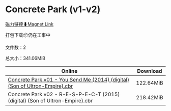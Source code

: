 # Concrete Park (v1-v2)

[磁力链接⬇Magnet Link](magnet:?xt=urn:btih:e6f826e3e52d8d8a83bf498283bd94993e7c81bd&dn=Concrete%20Park%20%28v1-v2%29)

打包下载📦仍在工事中

文件数：2

总大小：341.06MiB

Online | Download
--- | ---
[Concrete Park v01 - You Send Me (2014) (digital) (Son of Ultron-Empire).cbr](https://github.com/alicewish/markdown/blob/master/comic/Concrete-Park-v01-You-Send-Me-2014-digital-Son-of-Ultron-Empire-cbr.md) | 122.64MiB
Concrete Park v02 - R-E-S-P-E-C-T (2015) (digital) (Son of Ultron-Empire).cbr | 218.42MiB